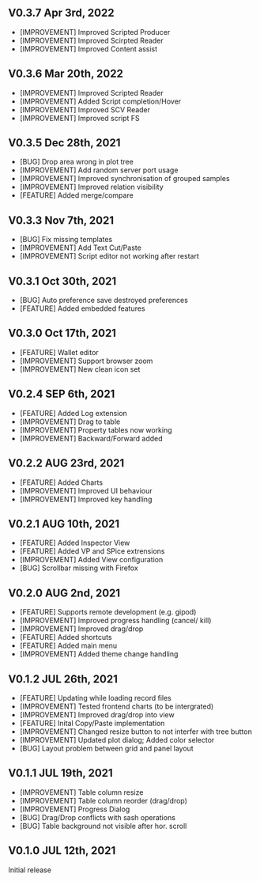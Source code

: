 ## V0.3.7 Apr 3rd, 2022
- [IMPROVEMENT]  Improved Scripted Producer
- [IMPROVEMENT]  Improved Scirpted Reader
- [IMPROVEMENT]  Improved Content assist

## V0.3.6 Mar 20th, 2022
- [IMPROVEMENT]  Improved Scripted Reader
- [IMPROVEMENT]  Added Script completion/Hover
- [IMPROVEMENT]  Improved SCV Reader
- [IMPROVEMENT]  Improved script FS

## V0.3.5 Dec 28th, 2021
- [BUG]  Drop area wrong in plot tree
- [IMPROVEMENT]  Add random server port usage
- [IMPROVEMENT]  Improved synchronisation of grouped samples
- [IMPROVEMENT]  Improved relation visibility
- [FEATURE]  Added  merge/compare 

## V0.3.3 Nov 7th, 2021
- [BUG]  Fix missing templates
- [IMPROVEMENT]  Add Text Cut/Paste
- [IMPROVEMENT]  Script editor not working after restart

## V0.3.1 Oct 30th, 2021
- [BUG]  Auto preference save destroyed preferences
- [FEATURE]  Added embedded features 

## V0.3.0 Oct 17th, 2021
- [FEATURE]  Wallet editor 
- [IMPROVEMENT] Support browser zoom 
- [IMPROVEMENT] New clean icon set

## V0.2.4 SEP 6th, 2021
- [FEATURE]  Added Log extension
- [IMPROVEMENT]  Drag to table
- [IMPROVEMENT]  Property tables now working
- [IMPROVEMENT]  Backward/Forward added

## V0.2.2 AUG 23rd, 2021
- [FEATURE]  Added Charts
- [IMPROVEMENT]  Improved UI behaviour 
- [IMPROVEMENT]  Improved key handling

## V0.2.1 AUG 10th, 2021
- [FEATURE]  Added Inspector View
- [FEATURE]  Added VP and SPice extrensions
- [IMPROVEMENT]  Added View configuration 
- [BUG]  Scrollbar missing with Firefox

## V0.2.0 AUG 2nd, 2021
- [FEATURE]  Supports remote development (e.g. gipod)
- [IMPROVEMENT]  Improved progress handling (cancel/ kill)  
- [IMPROVEMENT]  Improved drag/drop
- [FEATURE]  Added shortcuts
- [FEATURE]  Added main menu
- [IMPROVEMENT]  Added theme change handling

## V0.1.2 JUL 26th, 2021
- [FEATURE]  Updating while loading record files
- [IMPROVEMENT]  Tested frontend charts (to be intergrated)
- [IMPROVEMENT]  Improved drag/drop into view
- [FEATURE]  Inital Copy/Paste implementation
- [IMPROVEMENT]  Changed resize button to not interfer with tree button
- [IMPROVEMENT]  Updated plot dialog; Added color selector
- [BUG] Layout problem between grid and panel layout

## V0.1.1 JUL 19th, 2021
- [IMPROVEMENT]  Table column resize
- [IMPROVEMENT]  Table column reorder (drag/drop)
- [IMPROVEMENT]  Progress Dialog
- [BUG]  Drag/Drop conflicts with sash operations
- [BUG]  Table background not visible after hor. scroll

## V0.1.0 JUL 12th, 2021
Initial release